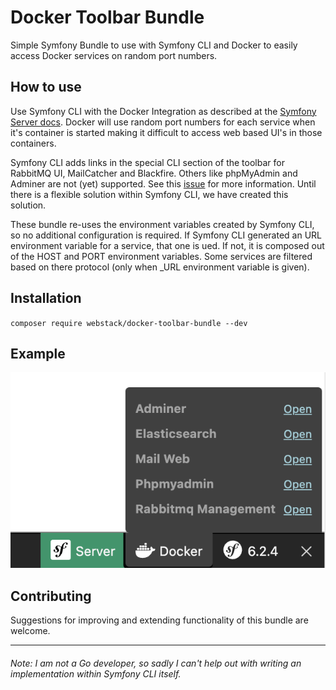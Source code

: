 # Docker Toolbar Bundle 

Simple Symfony Bundle to use with Symfony CLI and Docker to easily access Docker services on random port numbers.


How to use
----------

Use Symfony CLI with the Docker Integration as described at the [Symfony Server docs]( https://symfony.com/doc/current/setup/symfony_server.html#docker-integration). Docker will use random port numbers for each service when it's container is started making it difficult to access web based UI's in those containers.

Symfony CLI adds links in the special CLI section of the toolbar for RabbitMQ UI, MailCatcher and Blackfire. Others like phpMyAdmin and Adminer are not (yet) supported. See this [issue](https://github.com/symfony-cli/symfony-cli/issues/197) for more information. Until there is a flexible solution within Symfony CLI, we have created this solution.

These bundle re-uses the environment variables created by Symfony CLI, so no additional configuration is required. If Symfony CLI generated an URL environment variable for a service, that one is ued. If not, it is composed out of the HOST and PORT environment variables. Some services are filtered based on there protocol (only when _URL environment variable is given).


Installation
------------

`composer require webstack/docker-toolbar-bundle --dev`

Example
-------

<img src="https://github.com/webstacknl/docker-toolbar-bundle/raw/main/docs/docker-toolbar.png" />

Contributing
------------

Suggestions for improving and extending functionality of this bundle are welcome.

-----
###### _Note: I am not a Go developer, so sadly I can't help out with writing an implementation within Symfony CLI itself._
